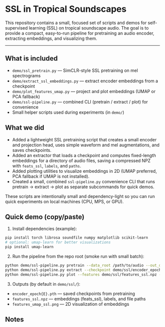 # SSL in Tropical Soundscapes 

This repository contains a small, focused set of scripts and demos for
self-supervised learning (SSL) on tropical soundscape audio. The goal is to
provide a compact, easy-to-run pipeline for pretraining an audio encoder,
extracting embeddings, and visualizing them.

---

## What is included

- `demo/ssl_pretrain.py` — SimCLR-style SSL pretraining on mel spectrograms
- `demo/extract_ssl_embeddings.py` — extract encoder embeddings from a checkpoint
- `demo/plot_features_umap.py` — project and plot embeddings (UMAP or PCA fallback)
- `demo/ssl-pipeline.py` — combined CLI (pretrain / extract / plot) for convenience
- Small helper scripts used during experiments (in `demo/`)

## What we did

- Added a lightweight SSL pretraining script that creates a small encoder and
  projection head, uses simple waveform and mel augmentations, and saves
  checkpoints.
- Added an extractor that loads a checkpoint and computes fixed-length
  embeddings for a directory of audio files, saving a compressed NPZ with
  `feats_ssl`, `labels`, and `paths`.
- Added plotting utilities to visualize embeddings in 2D (UMAP preferred,
  PCA fallback if UMAP is not installed).
- Created a small, combined `ssl-pipeline.py` convenience CLI that runs
  pretrain → extract → plot as separate subcommands for quick demos.

These scripts are intentionally small and dependency-light so you can run
quick experiments on local machines (CPU, MPS, or GPU).

## Quick demo (copy/paste)

1) Install dependencies (example):

```bash
pip install torch librosa soundfile numpy matplotlib scikit-learn
# optional: umap-learn for better visualizations
pip install umap-learn
```

2) Run the pipeline from the repo root (smoke run with small batch):

```bash
python demo/ssl-pipeline.py pretrain --data_root /path/to/audio --out_dir demo/ssl --epochs 1 --batch_size 8
python demo/ssl-pipeline.py extract --checkpoint demo/ssl/encoder_epoch1.pth --data_root /path/to/audio --out_npz demo/ssl/features_ssl.npz --batch_size 8
python demo/ssl-pipeline.py plot --features demo/ssl/features_ssl.npz --out_dir demo/ssl
```

3) Outputs (by default in `demo/ssl/`):

- `encoder_epoch{E}.pth` — saved checkpoints from pretraining
- `features_ssl.npz` — embeddings (feats_ssl), labels, and file paths
- `features_umap_ssl.png` — 2D visualization of embeddings

## Notes